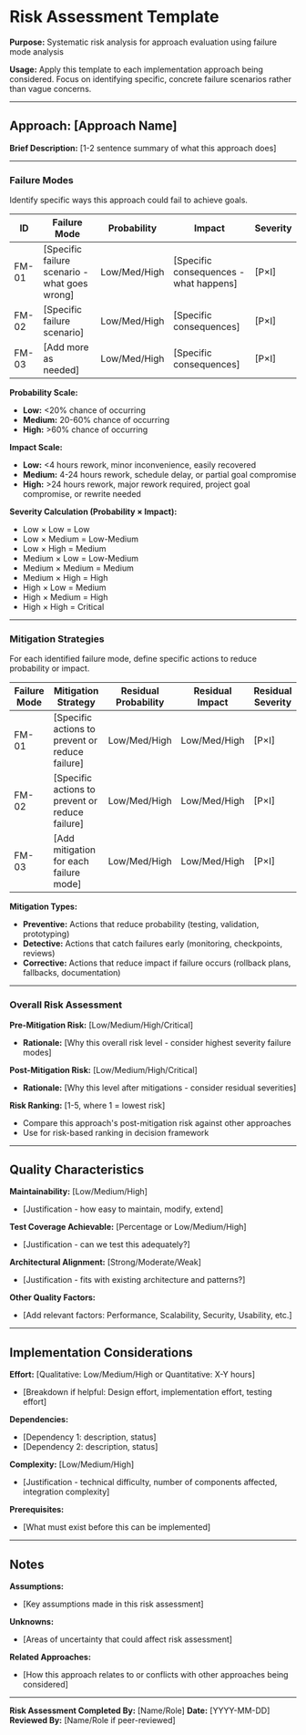# Risk Assessment Template

**Purpose:** Systematic risk analysis for approach evaluation using failure mode analysis

**Usage:** Apply this template to each implementation approach being considered. Focus on identifying specific, concrete failure scenarios rather than vague concerns.

---

## Approach: [Approach Name]

**Brief Description:** [1-2 sentence summary of what this approach does]

---

### Failure Modes

Identify specific ways this approach could fail to achieve goals.

| ID | Failure Mode | Probability | Impact | Severity |
|----|-------------|-------------|--------|----------|
| FM-01 | [Specific failure scenario - what goes wrong] | Low/Med/High | [Specific consequences - what happens] | [P×I] |
| FM-02 | [Specific failure scenario] | Low/Med/High | [Specific consequences] | [P×I] |
| FM-03 | [Add more as needed] | Low/Med/High | [Specific consequences] | [P×I] |

**Probability Scale:**
- **Low:** <20% chance of occurring
- **Medium:** 20-60% chance of occurring
- **High:** >60% chance of occurring

**Impact Scale:**
- **Low:** <4 hours rework, minor inconvenience, easily recovered
- **Medium:** 4-24 hours rework, schedule delay, or partial goal compromise
- **High:** >24 hours rework, major rework required, project goal compromise, or rewrite needed

**Severity Calculation (Probability × Impact):**
- Low × Low = Low
- Low × Medium = Low-Medium
- Low × High = Medium
- Medium × Low = Low-Medium
- Medium × Medium = Medium
- Medium × High = High
- High × Low = Medium
- High × Medium = High
- High × High = Critical

---

### Mitigation Strategies

For each identified failure mode, define specific actions to reduce probability or impact.

| Failure Mode | Mitigation Strategy | Residual Probability | Residual Impact | Residual Severity |
|--------------|---------------------|---------------------|-----------------|-------------------|
| FM-01 | [Specific actions to prevent or reduce failure] | Low/Med/High | Low/Med/High | [P×I] |
| FM-02 | [Specific actions to prevent or reduce failure] | Low/Med/High | Low/Med/High | [P×I] |
| FM-03 | [Add mitigation for each failure mode] | Low/Med/High | Low/Med/High | [P×I] |

**Mitigation Types:**
- **Preventive:** Actions that reduce probability (testing, validation, prototyping)
- **Detective:** Actions that catch failures early (monitoring, checkpoints, reviews)
- **Corrective:** Actions that reduce impact if failure occurs (rollback plans, fallbacks, documentation)

---

### Overall Risk Assessment

**Pre-Mitigation Risk:** [Low/Medium/High/Critical]
- **Rationale:** [Why this overall risk level - consider highest severity failure modes]

**Post-Mitigation Risk:** [Low/Medium/High/Critical]
- **Rationale:** [Why this level after mitigations - consider residual severities]

**Risk Ranking:** [1-5, where 1 = lowest risk]
- Compare this approach's post-mitigation risk against other approaches
- Use for risk-based ranking in decision framework

---

## Quality Characteristics

**Maintainability:** [Low/Medium/High]
- [Justification - how easy to maintain, modify, extend]

**Test Coverage Achievable:** [Percentage or Low/Medium/High]
- [Justification - can we test this adequately?]

**Architectural Alignment:** [Strong/Moderate/Weak]
- [Justification - fits with existing architecture and patterns?]

**Other Quality Factors:**
- [Add relevant factors: Performance, Scalability, Security, Usability, etc.]

---

## Implementation Considerations

**Effort:** [Qualitative: Low/Medium/High or Quantitative: X-Y hours]
- [Breakdown if helpful: Design effort, implementation effort, testing effort]

**Dependencies:**
- [Dependency 1: description, status]
- [Dependency 2: description, status]

**Complexity:** [Low/Medium/High]
- [Justification - technical difficulty, number of components affected, integration complexity]

**Prerequisites:**
- [What must exist before this can be implemented]

---

## Notes

**Assumptions:**
- [Key assumptions made in this risk assessment]

**Unknowns:**
- [Areas of uncertainty that could affect risk assessment]

**Related Approaches:**
- [How this approach relates to or conflicts with other approaches being considered]

---

**Risk Assessment Completed By:** [Name/Role]
**Date:** [YYYY-MM-DD]
**Reviewed By:** [Name/Role if peer-reviewed]
